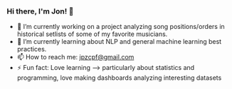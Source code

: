 ### Hi there, I'm Jon! 👋


- 🔭 I’m currently working on a project analyzing song positions/orders in historical setlists of some of my favorite musicians.
- 🌱 I’m currently learning about NLP and general machine learning best practices.
- 📫 How to reach me: jpzcpf@gmail.com
- ⚡ Fun fact: Love learning --> particularly about statistics and programming, love making dashboards analyzing interesting datasets


